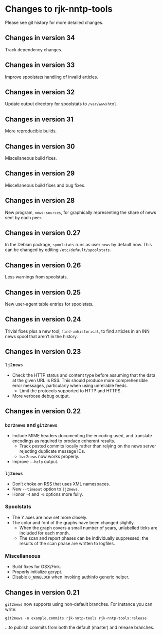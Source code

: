 # Changes to rjk-nntp-tools

Please see git history for more detailed changes.

## Changes in version 34

Track dependency changes.

## Changes in version 33

Improve spoolstats handling of invalid articles.

## Changes in version 32

Update output directory for spoolstats to `/var/www/html`.

## Changes in version 31

More reproducible builds.

## Changes in version 30

Miscellaneous build fixes.

## Changes in version 29

Miscellaneous build fixes and bug fixes.

## Changes in version 28

New program, `news-sources`, for graphically
representing the share of news sent by each peer.

## Changes in version 0.27

In the Debian package, `spoolstats` runs as
user `news` by default now.  This can be changed by
editing `/etc/default/spoolstats`.

## Changes in version 0.26

Less warnings from spoolstats.

## Changes in version 0.25

New user-agent table entries for spoolstats.

## Changes in version 0.24

Trivial fixes plus a new tool,
`find-unhistorical`, to find articles in an INN news
spool that aren’t in the history.

## Changes in version 0.23

### `lj2news`

* Check the HTTP status and content type before assuming
  that the data at the given URL is RSS.  This should produce
  more comprehensible error messages, particularly when using
  unreliable feeds.
  * Limit the protocols supported to HTTP and HTTPS.
* More verbose debug output.

## Changes in version 0.22

### `bzr2news` and `git2news`

* Include MIME headers documenting the encoding used, and
  translate encodings as required to produce coherent
  results.
  * Track posted commits locally rather than relying on the
  news server rejecting duplicate message IDs.
  * `bzr2news` now works properly.
* Improve `--help` output.

### `lj2news`

* Don’t choke on RSS that uses XML namespaces.
* New `--timeout` option to `lj2news`.
* Honor `-4` and `-6` options more
  fully.
  
### Spoolstats

* The Y axes are now set more closely.
* The color and font of the graphs have been changed
  slightly.
  * When the graph covers a small number of years, unlabelled
  ticks are included for each month.
  * The scan and report phases can be individually suppressed;
  the results of the scan phase are written to logfiles.
  
### Miscellaneous

* Build fixes for OSX/Fink.
* Properly initialize gcrypt.
* Disable `O_NONBLOCK` when invoking authinfo
  generic helper.

## Changes in version 0.21

`git2news` now supports using non-default
branches.  For instance you can write:
```
git2news -n example.commits rjk-nntp-tools rjk-nntp-tools:release
```

…to publish commits from both the default (master) and
release branches.
